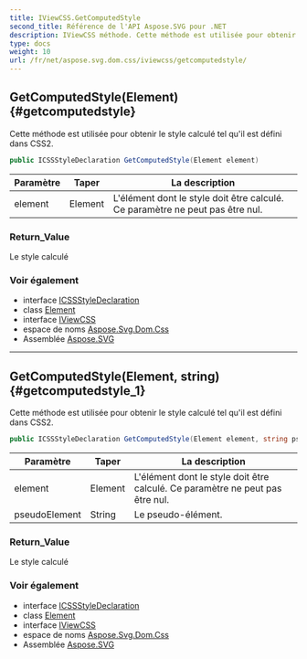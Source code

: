 ```yaml
---
title: IViewCSS.GetComputedStyle
second_title: Référence de l'API Aspose.SVG pour .NET
description: IViewCSS méthode. Cette méthode est utilisée pour obtenir le style calculé tel quil est défini dans CSS2.
type: docs
weight: 10
url: /fr/net/aspose.svg.dom.css/iviewcss/getcomputedstyle/
---
```

## GetComputedStyle(Element) {#getcomputedstyle}

Cette méthode est utilisée pour obtenir le style calculé tel qu'il est défini dans CSS2.

```csharp
public ICSSStyleDeclaration GetComputedStyle(Element element)
```

| Paramètre | Taper | La description |
| --- | --- | --- |
| element | Element | L'élément dont le style doit être calculé. Ce paramètre ne peut pas être nul. |

### Return_Value

Le style calculé

### Voir également

* interface [ICSSStyleDeclaration](../../icssstyledeclaration/)
* class [Element](../../../aspose.svg.dom/element/)
* interface [IViewCSS](../)
* espace de noms [Aspose.Svg.Dom.Css](../../iviewcss/)
* Assemblée [Aspose.SVG](../../../)

---

## GetComputedStyle(Element, string) {#getcomputedstyle_1}

Cette méthode est utilisée pour obtenir le style calculé tel qu'il est défini dans CSS2.

```csharp
public ICSSStyleDeclaration GetComputedStyle(Element element, string pseudoElement)
```

| Paramètre | Taper | La description |
| --- | --- | --- |
| element | Element | L'élément dont le style doit être calculé. Ce paramètre ne peut pas être nul. |
| pseudoElement | String | Le pseudo-élément. |

### Return_Value

Le style calculé

### Voir également

* interface [ICSSStyleDeclaration](../../icssstyledeclaration/)
* class [Element](../../../aspose.svg.dom/element/)
* interface [IViewCSS](../)
* espace de noms [Aspose.Svg.Dom.Css](../../iviewcss/)
* Assemblée [Aspose.SVG](../../../)


